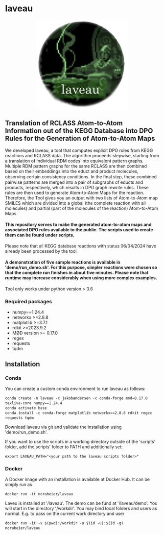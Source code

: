 

# laveau 

<p align="center">
<img src="./Logo.png" width="300"/>
</p>

## Translation of RCLASS Atom-to-Atom Information out of the KEGG Database into DPO Rules for the Generation of Atom-to-Atom Maps

We developed laveau, a tool that computes explicit DPO rules from KEGG reactions and RCLASS data. The algorithm proceeds stepwise, starting from a translation of individual RDM codes into equivalent pattern graphs. Multiple RDM pattern graphs for the same RCLASS are then combined based on their embeddings into the educt and product molecules, observing certain consistency conditions. In the ﬁnal step, these combined pairwise patterns are merged into a pair of subgraphs of educts and products, respectively, which results in DPO graph rewrite rules. These rules are then used to generate Atom-to-Atom Maps for the reaction. Therefore, the Tool gives you an output with two lists of Atom-to-Atom map SMILES which are divided into a global (the complete reaction with all molecules) and partial (part of the molecules of the reaction) Atom-to-Atom Maps.

#### This repository serves to make the generated atom-to-atom maps and associated DPO rules available to the public. The scripts used to create them can be found under scripts.

Please note that all KEGG database reactions with status 06/04/2024 have already been processed by the tool. 

#### A demonstration of five sample reactions is available in 'demo/run_demo.sh'. For this purpose, simpler reactions were chosen so that the complete run finishes in about five minutes. Please note that runtime may increase considerably when using more complex examples.

Tool only works under python version > 3.6 

### Required packages

* numpy==1.24.4
* networkx >=2.8.8
* matplotlib >=3.7.1
* rdkit >=2023.9.2
* MØD version >= 0.17.0
* regex
* requests
* tqdm

## Installation

### Conda

You can create a custom conda environment to run laveau as follows:

```console
conda create -n laveau -c jakobandersen -c conda-forge mod=0.17.0 texlive-core numpy==1.24.4
conda activate base
conda install -c conda-forge matplotlib networkx==2.8.8 rdkit regex requests tqdm
```

Download laveau via git and validate the installation using 'demo/run_demo.sh'.

If you want to use the scripts in a working directory outside of the 'scripts' folder, add the'scripts' folder to PATH and additionally set:

```console
export LAVEAU_PATH="<your path to the laveau scripts folder>"
```


### Docker

A Docker image with an installation is available at Docker Hub. It can be simply run as

```console
docker run -it norabeier/laveau
```

Laveu is installed at '/laveau'. The demo can be fund at '/laveau/demo'. You will start in the directory '/workdir'.
You may bind local folders and users as normal. E.g. to pass on the current work directory and user

```console
docker run -it -v $(pwd):/workdir -u $(id -u):$(id -g) norabeier/laveau
```



